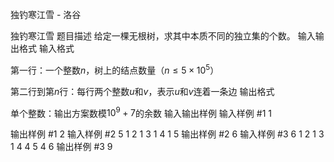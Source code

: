 



独钓寒江雪 - 洛谷














独钓寒江雪
题目描述
给定一棵无根树，求其中本质不同的独立集的个数。
输入输出格式
输入格式

第一行：一个整数$n$，树上的结点数量（$n \leq 5\times 10^5$）

第二行到第$n$行：每行两个整数$u$和$v$，表示$u$和$v$连着一条边
输出格式

单个整数：输出方案数模$10^9+7$的余数
输入输出样例
输入样例 #1
1

输出样例 #1
2
输入样例 #2
5
1 2
1 3
1 4
1 5
输出样例 #2
6
输入样例 #3
6
1 2
1 3
1 4
4 5
4 6
输出样例 #3
9






